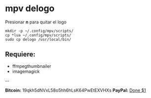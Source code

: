 # mpv delogo

Presionar **n** para quitar el logo

~~~
mkdir -p ~/.config/mpv/scripts/
cp *lua ~/.config/mpv/scripts/
sudo cp delogo /usr/local/bin/
~~~

Requiere:
---------

* ffmpegthumbnailer
* imagemagick

--

**Bitcoin:** 19qkh5dNVxL58o5hh6hLsK64PwEtEXVHXs
**PayPal:** [Done $1](https://www.paypal.com/cgi-bin/webscr?cmd=_s-xclick&hosted_button_id=JMFARRBCYTFG8)





